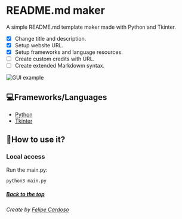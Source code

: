 # README.md maker

A simple README.md template maker made with Python and Tkinter.

- [X] Change title and description.
- [X] Setup website URL.
- [X] Setup frameworks and language resources.
- [ ] Create custom credits with URL.
- [ ] Create extended Markdowm syntax.

![GUI example](https://cdn.discordapp.com/attachments/859640514571927562/1101943639543922779/image.png)

## 💻Frameworks/Languages

- [Python](https://www.python.org)
- [Tkinter](https://docs.python.org/3/library/tkinter.html)

## 🚀How to use it?

### Local access

Run the main.py:

```bash
python3 main.py
```

##### [Back to the top](#)

###### Create by [Felipe Cardoso](https://lymei.art)
